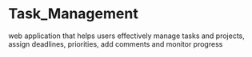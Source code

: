 # Task_Management
web application that helps users effectively manage tasks and projects, assign deadlines, priorities, add comments and monitor progress

